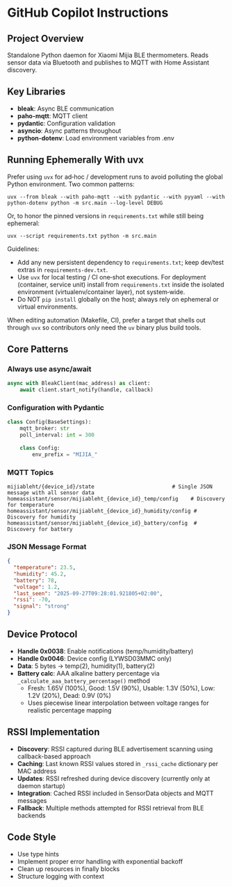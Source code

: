 # GitHub Copilot Instructions

## Project Overview
Standalone Python daemon for Xiaomi Mijia BLE thermometers. Reads sensor data via Bluetooth and publishes to MQTT with Home Assistant discovery.

## Key Libraries
- **bleak**: Async BLE communication
- **paho-mqtt**: MQTT client
- **pydantic**: Configuration validation
- **asyncio**: Async patterns throughout
- **python-dotenv**: Load environment variables from .env

## Running Ephemerally With uvx
Prefer using `uvx` for ad‑hoc / development runs to avoid polluting the global Python environment. Two common patterns:

```
uvx --from bleak --with paho-mqtt --with pydantic --with pyyaml --with python-dotenv python -m src.main --log-level DEBUG
```

Or, to honor the pinned versions in `requirements.txt` while still being ephemeral:

```
uvx --script requirements.txt python -m src.main
```

Guidelines:
- Add any new persistent dependency to `requirements.txt`; keep dev/test extras in `requirements-dev.txt`.
- Use `uvx` for local testing / CI one‑shot executions. For deployment (container, service unit) install from `requirements.txt` inside the isolated environment (virtualenv/container layer), not system‑wide.
- Do NOT `pip install` globally on the host; always rely on ephemeral or virtual environments.

When editing automation (Makefile, CI), prefer a target that shells out through `uvx` so contributors only need the `uv` binary plus build tools.

## Core Patterns

### Always use async/await
```python
async with BleakClient(mac_address) as client:
    await client.start_notify(handle, callback)
```

### Configuration with Pydantic
```python
class Config(BaseSettings):
    mqtt_broker: str
    poll_interval: int = 300
    
    class Config:
        env_prefix = "MIJIA_"
```

### MQTT Topics
```
mijiableht/{device_id}/state                         # Single JSON message with all sensor data
homeassistant/sensor/mijiableht_{device_id}_temp/config    # Discovery for temperature
homeassistant/sensor/mijiableht_{device_id}_humidity/config # Discovery for humidity  
homeassistant/sensor/mijiableht_{device_id}_battery/config  # Discovery for battery
```

### JSON Message Format
```json
{
  "temperature": 23.5,
  "humidity": 45.2, 
  "battery": 78,
  "voltage": 1.2,
  "last_seen": "2025-09-27T09:28:01.921805+02:00",
  "rssi": -70,
  "signal": "strong"
}
```

## Device Protocol
- **Handle 0x0038**: Enable notifications (temp/humidity/battery)
- **Handle 0x0046**: Device config (LYWSD03MMC only) 
- **Data**: 5 bytes → temp(2), humidity(1), battery(2)
- **Battery calc**: AAA alkaline battery percentage via `_calculate_aaa_battery_percentage()` method
  - Fresh: 1.65V (100%), Good: 1.5V (90%), Usable: 1.3V (50%), Low: 1.2V (20%), Dead: 0.9V (0%)
  - Uses piecewise linear interpolation between voltage ranges for realistic percentage mapping

## RSSI Implementation
- **Discovery**: RSSI captured during BLE advertisement scanning using callback-based approach
- **Caching**: Last known RSSI values stored in `_rssi_cache` dictionary per MAC address  
- **Updates**: RSSI refreshed during device discovery (currently only at daemon startup)
- **Integration**: Cached RSSI included in SensorData objects and MQTT messages
- **Fallback**: Multiple methods attempted for RSSI retrieval from BLE backends

## Code Style
- Use type hints
- Implement proper error handling with exponential backoff
- Clean up resources in finally blocks
- Structure logging with context